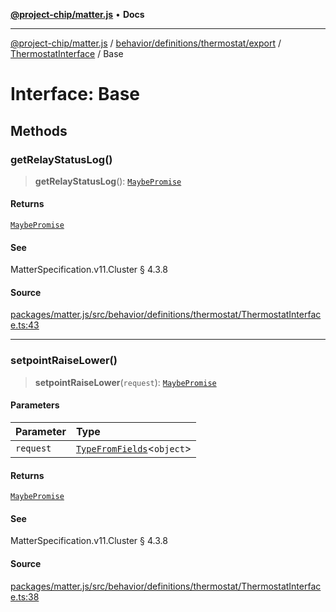 [**@project-chip/matter.js**](../../../../../../../README.md) • **Docs**

***

[@project-chip/matter.js](../../../../../../../modules.md) / [behavior/definitions/thermostat/export](../../../README.md) / [ThermostatInterface](../README.md) / Base

# Interface: Base

## Methods

### getRelayStatusLog()

> **getRelayStatusLog**(): [`MaybePromise`](../../../../../../../util/export/README.md#maybepromiset)

#### Returns

[`MaybePromise`](../../../../../../../util/export/README.md#maybepromiset)

#### See

MatterSpecification.v11.Cluster § 4.3.8

#### Source

[packages/matter.js/src/behavior/definitions/thermostat/ThermostatInterface.ts:43](https://github.com/project-chip/matter.js/blob/7a8cbb56b87d4ccf34bec5a9a95ab40a1711324f/packages/matter.js/src/behavior/definitions/thermostat/ThermostatInterface.ts#L43)

***

### setpointRaiseLower()

> **setpointRaiseLower**(`request`): [`MaybePromise`](../../../../../../../util/export/README.md#maybepromiset)

#### Parameters

| Parameter | Type |
| :------ | :------ |
| `request` | [`TypeFromFields`](../../../../../../../tlv/export/README.md#typefromfieldsf)\<`object`\> |

#### Returns

[`MaybePromise`](../../../../../../../util/export/README.md#maybepromiset)

#### See

MatterSpecification.v11.Cluster § 4.3.8

#### Source

[packages/matter.js/src/behavior/definitions/thermostat/ThermostatInterface.ts:38](https://github.com/project-chip/matter.js/blob/7a8cbb56b87d4ccf34bec5a9a95ab40a1711324f/packages/matter.js/src/behavior/definitions/thermostat/ThermostatInterface.ts#L38)
